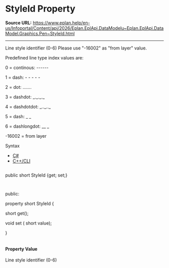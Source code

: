 # StyleId Property

**Source URL:** https://www.eplan.help/en-us/Infoportal/Content/api/2026/Eplan.EplApi.DataModelu~Eplan.EplApi.DataModel.Graphics.Pen~StyleId.html

---

Line style identifier (0-6) Please use "-16002" as "from layer" value.

Predefined line type index values are:

0 = continous: ------

1 = dash: - - - - -

2 = dot: .......

3 = dashdot: \_.\_.\_.\_

4 = dashdotdot: \_..\_..\_

5 = dash: \_ \_

6 = dashlongdot: \_\_ \_

-16002 = from layer

Syntax

- [C#](#i-syntax-CS)
- [C++/CLI](#i-syntax-CPP2005)

```
```
public short StyleId {get; set;}
```
```

```
```
public:

property short StyleId {

   short get();

   void set (    short value);

}
```
```

#### Property Value

Line style identifier (0-6)
